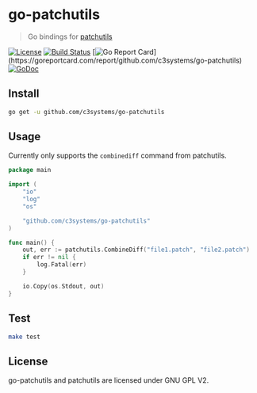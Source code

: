 # go-patchutils

> Go bindings for [patchutils](https://github.com/twaugh/patchutils)

[![License](https://img.shields.io/badge/license-GNU%20GPL%20V2-blue.svg)](https://raw.githubusercontent.com/c3systems/go-patchutils/master/LICENSE.md) [![Build Status](https://travis-ci.org/c3systems/go-patchutils.svg?branch=master)](https://travis-ci.org/c3systems/go-patchutils) [![Go Report Card](https://goreportcard.com/badge/github.com/c3systems/go-patchutils?)](https://goreportcard.com/report/github.com/c3systems/go-patchutils) [![GoDoc](https://godoc.org/github.com/c3systems/go-patchutils?status.svg)](https://godoc.org/github.com/c3systems/go-patchutils)

## Install

```bash
go get -u github.com/c3systems/go-patchutils
```

## Usage

Currently only supports the `combinediff` command from patchutils.

```go
package main

import (
	"io"
	"log"
	"os"

	"github.com/c3systems/go-patchutils"
)

func main() {
	out, err := patchutils.CombineDiff("file1.patch", "file2.patch")
	if err != nil {
		log.Fatal(err)
	}

	io.Copy(os.Stdout, out)
}
```

## Test

```bash
make test
```

## License

go-patchutils and patchutils are licensed under GNU GPL V2.
